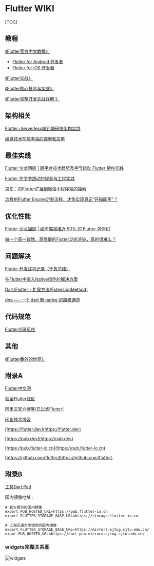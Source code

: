 # Flutter WIKI


[TOC]

## 教程
[《Flutter官方中文教程》](https://flutterchina.club/web-analogs/)
- [Flutter for Android 开发者](https://flutterchina.club/flutter-for-android/)
- [Flutter for iOS 开发者](https://flutterchina.club/flutter-for-ios/)

[《Flutter实战》](https://book.flutterchina.club)

[《Flutter核心技术与实战》](https://www.showdoc.cc/411604771348975?page_id=2397870947016786)

[《Flutter完整开发实战详解 》](https://juejin.im/collection/5db25bcff265da06a19a304e)

## 架构相关
[Flutter+Serverless端到端研发架构实践](https://yq.aliyun.com/articles/739854)

[编译技术在服务端的探索和应用](https://yq.aliyun.com/articles/697672)

## 最佳实践
[Flutter 沙龙回顾 | 跨平台技术趋势及字节跳动 Flutter 架构实践](https://mp.weixin.qq.com/s/IZ6rUfg3_-zvopc7jZZobg)

[Flutter 在字节跳动的现状与工程实践](https://www.infoq.cn/article/EYYIY7tp133QAC4U3Y5R)

[京东：将Flutter扩展到微信小程序端的探索](https://mp.weixin.qq.com/s/Unox7RPZQsyxSiH04DiGtw)

[怎样的Flutter Engine定制流程，才能实现真正“开箱即用”？](https://yq.aliyun.com/articles/728144)

## 优化性能
[Flutter 沙龙回顾 | 如何缩减接近 50% 的 Flutter 包体积](https://mp.weixin.qq.com/s/Ls3cDcqjlyOX80PXUO0wRw)

[做一个高一致性、高性能的Flutter动态渲染，真的很难么？](https://yq.aliyun.com/articles/725876)

## 问题解决
[Flutter 开发踩坑记录（干货总结）](https://juejin.im/post/5e58ceadf265da575918dd14)

[在Flutter中嵌入Native组件的解决方案](https://my.oschina.net/u/1464083/blog/2877167)

[Dart/Flutter - 扩展方法(ExtensionMethod)](https://www.jianshu.com/p/f9d00020b3a5)

[dna --- 一个 dart 到 native 的超级通道](https://juejin.im/post/5e5f1d41518825495b29a05b)


## 代码规范
[Flutter代码风格](http://dart.goodev.org/guides/language/effective-dart/style)

## 其他
[《Flutter番外的世界》](https://juejin.im/collection/5db25d706fb9a069f422c374)

## 附录A

[Flutter中文网](https://flutterchina.club)

[掘金Flutter社区](https://juejin.im/tag/Flutter)

[阿里云官方博客(已过滤Flutter)](https://my.oschina.net/u/1464083?q=Flutter)

[闲鱼技术博客](https://yq.aliyun.com/teams/290)

[https://flutter.dev](https://flutter.dev)

[https://pub.dev](https://pub.dev)

[https://pub.flutter-io.cn](https://pub.flutter-io.cn)

[https://github.com/flutter](https://github.com/flutter)
 
## 附录B
[工具Dart Pad](https://dartpad.dartlang.org)

国内镜像地址：
```
# 官方提供的国内镜像
export PUB_HOSTED_URL=https://pub.flutter-io.cn
export FLUTTER_STORAGE_BASE_URL=https://storage.flutter-io.cn

# 上海交通大学提供的国内镜像
export FLUTTER_STORAGE_BASE_URL=https://mirrors.sjtug.sjtu.edu.cn/
expot PUB_HOSTED_URL=https://dart-pub.mirrors.sjtug.sjtu.edu.cn/
```
### widgets完整关系图
![widgets](https://upload-images.jianshu.io/upload_images/8112345-bf44219f46c955aa?imageMogr2/auto-orient/strip|imageView2/2/w/846)








